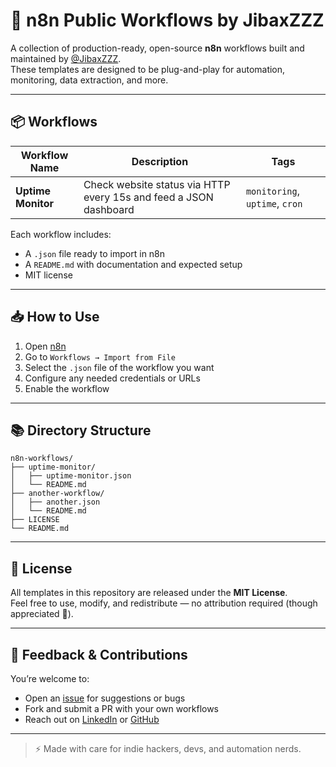 # 🧩 n8n Public Workflows by JibaxZZZ

A collection of production-ready, open-source **n8n** workflows built and maintained by [@JibaxZZZ](https://github.com/jibaxZZZ).  
These templates are designed to be plug-and-play for automation, monitoring, data extraction, and more.

---

## 📦 Workflows

| Workflow Name        | Description                                                                 | Tags                              |
|----------------------|-----------------------------------------------------------------------------|------------------------------------|
| **Uptime Monitor**   | Check website status via HTTP every 15s and feed a JSON dashboard           | `monitoring`, `uptime`, `cron`     |

Each workflow includes:
- A `.json` file ready to import in n8n
- A `README.md` with documentation and expected setup
- MIT license

---

## 📥 How to Use

1. Open [n8n](https://n8n.io/)
2. Go to `Workflows → Import from File`
3. Select the `.json` file of the workflow you want
4. Configure any needed credentials or URLs
5. Enable the workflow

---

## 📚 Directory Structure

```text
n8n-workflows/
├── uptime-monitor/
│   ├── uptime-monitor.json
│   └── README.md
├── another-workflow/
│   ├── another.json
│   └── README.md
├── LICENSE
└── README.md
```


---

## 📖 License

All templates in this repository are released under the **MIT License**.  
Feel free to use, modify, and redistribute — no attribution required (though appreciated 🙏).

---

## 💬 Feedback & Contributions

You’re welcome to:
- Open an [issue](https://github.com/yourusername/n8n-workflows/issues) for suggestions or bugs
- Fork and submit a PR with your own workflows
- Reach out on [LinkedIn](https://www.linkedin.com/in/jibril-gharib/) or [GitHub](https://github.com/jibaxZZZ)

---

> ⚡ Made with care for indie hackers, devs, and automation nerds.